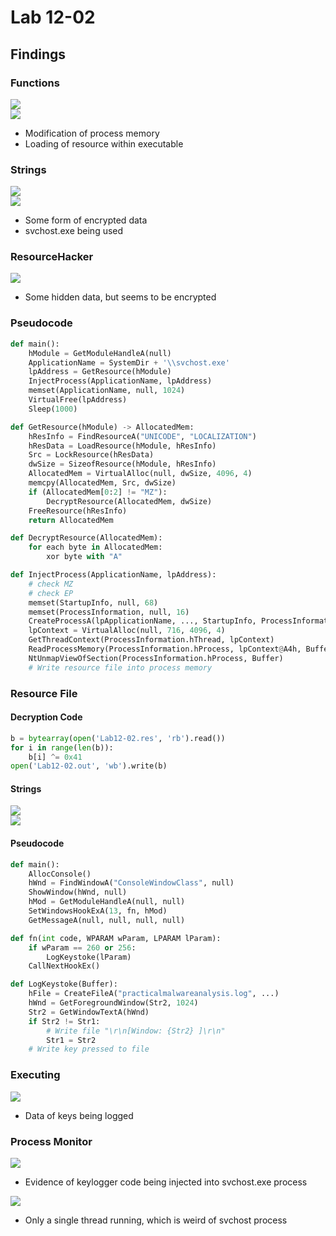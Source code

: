 # Lab 12-02

## Findings

### Functions
![](../Images/Lab-12-02-01.png)  
![](../Images/Lab-12-02-02.png)  

 - Modification of process memory
 - Loading of resource within executable

### Strings
![](../Images/Lab-12-02-03.png)  
![](../Images/Lab-12-02-04.png)  

 - Some form of encrypted data
 - svchost.exe being used

### ResourceHacker
![](../Images/Lab-12-02-05.png)  

 - Some hidden data, but seems to be encrypted 

### Pseudocode
```py
def main():
    hModule = GetModuleHandleA(null)
    ApplicationName = SystemDir + '\\svchost.exe'
    lpAddress = GetResource(hModule)
    InjectProcess(ApplicationName, lpAddress)
    memset(ApplicationName, null, 1024)
    VirtualFree(lpAddress)
    Sleep(1000)

def GetResource(hModule) -> AllocatedMem:
    hResInfo = FindResourceA("UNICODE", "LOCALIZATION")
    hResData = LoadResource(hModule, hResInfo)
    Src = LockResource(hResData)
    dwSize = SizeofResource(hModule, hResInfo)
    AllocatedMem = VirtualAlloc(null, dwSize, 4096, 4)
    memcpy(AllocatedMem, Src, dwSize)
    if (AllocatedMem[0:2] != "MZ"):
        DecryptResource(AllocatedMem, dwSize)
    FreeResource(hResInfo)
    return AllocatedMem

def DecryptResource(AllocatedMem):
    for each byte in AllocatedMem:
        xor byte with "A"

def InjectProcess(ApplicationName, lpAddress):
    # check MZ
    # check EP
    memset(StartupInfo, null, 68)
    memset(ProcessInformation, null, 16)
    CreateProcessA(lpApplicationName, ..., StartupInfo, ProcessInformation)
    lpContext = VirtualAlloc(null, 716, 4096, 4)
    GetThreadContext(ProcessInformation.hThread, lpContext)
    ReadProcessMemory(ProcessInformation.hProcess, lpContext@A4h, Buffer, 4, 0)
    NtUnmapViewOfSection(ProcessInformation.hProcess, Buffer)
    # Write resource file into process memory
```

### Resource File

#### Decryption Code
```py
b = bytearray(open('Lab12-02.res', 'rb').read())
for i in range(len(b)):
    b[i] ^= 0x41
open('Lab12-02.out', 'wb').write(b)
```

#### Strings
![](../Images/Lab-12-02-06.png)  
![](../Images/Lab-12-02-07.png)  

#### Pseudocode
```py
def main():
    AllocConsole()
    hWnd = FindWindowA("ConsoleWindowClass", null)
    ShowWindow(hWnd, null)
    hMod = GetModuleHandleA(null, null)
    SetWindowsHookExA(13, fn, hMod)
    GetMessageA(null, null, null, null)

def fn(int code, WPARAM wParam, LPARAM lParam):
    if wParam == 260 or 256:
        LogKeystoke(lParam)
    CallNextHookEx()

def LogKeystoke(Buffer):
    hFile = CreateFileA("practicalmalwareanalysis.log", ...)
    hWnd = GetForegroundWindow(Str2, 1024)
    Str2 = GetWindowTextA(hWnd)
    if Str2 != Str1:
        # Write file "\r\n[Window: {Str2} ]\r\n"
        Str1 = Str2
    # Write key pressed to file
```

### Executing
![](../Images/Lab-12-02-08.png)  

 - Data of keys being logged

### Process Monitor
![](../Images/Lab-12-02-09.png)  

 - Evidence of keylogger code being injected into svchost.exe process

![](../Images/Lab-12-02-10.png)  

 - Only a single thread running, which is weird of svchost process
